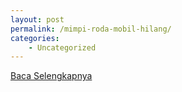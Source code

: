 ```yaml
---
layout: post
permalink: /mimpi-roda-mobil-hilang/
categories:
    - Uncategorized
---
```


[Baca Selengkapnya](/02)
